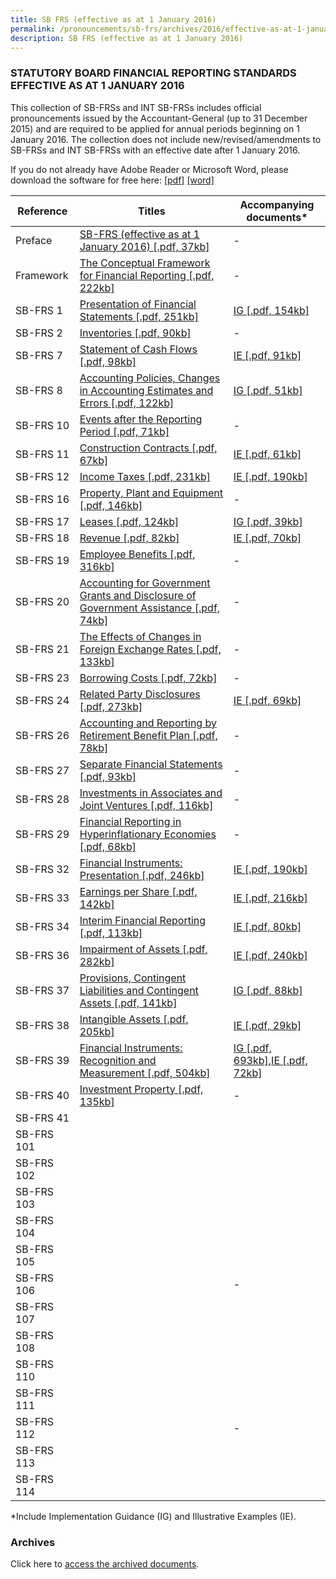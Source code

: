 ```yaml
---
title: SB FRS (effective as at 1 January 2016)
permalink: /pronouncements/sb-frs/archives/2016/effective-as-at-1-january-2016/
description: SB FRS (effective as at 1 January 2016)
---
```

### STATUTORY BOARD FINANCIAL REPORTING STANDARDS EFFECTIVE AS AT 1 JANUARY 2016

This collection of SB-FRSs and INT SB-FRSs includes official pronouncements issued by the Accountant-General (up to 31 December 2015) and are required to be applied for annual periods beginning on 1 January 2016. The collection does not include new/revised/amendments to SB-FRSs and INT SB-FRSs with an effective date after 1 January 2016.

If you do not already have Adobe Reader or Microsoft Word, please download the software for free here: [\[pdf\]](http://www.adobe.com/products/acrobat/readstep2.html) [\[word\]](http://www.microsoft.com/downloads/details.aspx?FamilyID=95e24c87-8732-48d5-8689-ab826e7b8fdf&DisplayLang=en)

| Reference | Titles | Accompanying documents\* |
| -------- | -------- | -------- |
| Preface | [SB-FRS (effective as at 1 January 2016) [.pdf, 37kb]](/files/Docs/Default%20Source/Sb%20Frs/Effective%20As%20At%201%20January%202016/sb-frs_preface.pdf) | - |
| Framework | [The Conceptual Framework for Financial Reporting [.pdf, 222kb]](/files/Docs/Default%20Source/Sb%20Frs/Effective%20As%20At%201%20January%202016/frs_framework.pdf) | - |
| SB-FRS 1 | [Presentation of Financial Statements [.pdf, 251kb]](/files/Docs/Default%20Source/Sb%20Frs/Effective%20As%20At%201%20January%202016/sb-frs_1_(2016).pdf) | [IG [.pdf, 154kb]](/files/Docs/Default%20Source/Sb%20Frs/Effective%20As%20At%201%20January%202016/sb-frs_1_ig_(2016).pdf) |
| SB-FRS 2 | [Inventories [.pdf, 90kb]](/files/Docs/Default%20Source/Sb%20Frs/Effective%20As%20At%201%20January%202016/sb-frs_2_(2016).pdf) | - |
| SB-FRS 7 | [Statement of Cash Flows [.pdf, 98kb]](/files/Docs/Default%20Source/Sb%20Frs/Effective%20As%20At%201%20January%202016/sb-frs_7_(2016).pdf) | [IE [.pdf, 91kb]](/files/Docs/Default%20Source/Sb%20Frs/Effective%20As%20At%201%20January%202016/sb-frs_7_ie_(2016).pdf) |
| SB-FRS 8 | [Accounting Policies, Changes in Accounting Estimates and Errors [.pdf, 122kb]](/files/Docs/Default%20Source/Sb%20Frs/Effective%20As%20At%201%20January%202016/sb-frs_8_(2016).pdf) | [IG [.pdf, 51kb]](/files/Docs/Default%20Source/Sb%20Frs/Effective%20As%20At%201%20January%202016/sb-frs_8_ig_(2016).pdf) |
| SB-FRS 10 | [Events after the Reporting Period [.pdf, 71kb]](/files/Docs/Default%20Source/Sb%20Frs/Effective%20As%20At%201%20January%202016/sb-frs_10_(2016).pdf) | - |
| SB-FRS 11 | [Construction Contracts [.pdf, 67kb]](/files/Docs/Default%20Source/Sb%20Frs/Effective%20As%20At%201%20January%202016/sb-frs_11_(2016).pdf) | [IE [.pdf, 61kb]](/files/Docs/Default%20Source/Sb%20Frs/Effective%20As%20At%201%20January%202016/sb-frs_11_ie_(2016).pdf) |
| SB-FRS 12 | [Income Taxes [.pdf, 231kb]](/files/Docs/Default%20Source/Sb%20Frs/Effective%20As%20At%201%20January%202016/sb-frs_12_(2016).pdf) | [IE [.pdf, 190kb]](/files/Docs/Default%20Source/Sb%20Frs/Effective%20As%20At%201%20January%202016/sb-frs_12_ie_(2016).pdf) |
| SB-FRS 16 | [Property, Plant and Equipment [.pdf, 146kb]](/files/Docs/Default%20Source/Sb%20Frs/Effective%20As%20At%201%20January%202016/sb-frs_16_(2016).pdf) | - |
| SB-FRS 17 | [Leases [.pdf, 124kb]](/files/Docs/Default%20Source/Sb%20Frs/Effective%20As%20At%201%20January%202016/sb-frs_17_(2016).pdf) | [IG [.pdf, 39kb]](/files/Docs/Default%20Source/Sb%20Frs/Effective%20As%20At%201%20January%202016/sb-frs_17_ig_(2016).pdf) |
| SB-FRS 18 | [Revenue [.pdf, 82kb]](/files/Docs/Default%20Source/Sb%20Frs/Effective%20As%20At%201%20January%202016/sb-frs_18_(2016).pdf) | [IE [.pdf, 70kb]](/files/Docs/Default%20Source/Sb%20Frs/Effective%20As%20At%201%20January%202016/sb-frs_18_ie_(2016).pdf) |
| SB-FRS 19 | [Employee Benefits [.pdf, 316kb]](/files/Docs/Default%20Source/Sb%20Frs/Effective%20As%20At%201%20January%202016/sb-frs_19_(2016).pdf) | - |
| SB-FRS 20 | [Accounting for Government Grants and Disclosure of Government Assistance [.pdf, 74kb]](/files/Docs/Default%20Source/Sb%20Frs/Effective%20As%20At%201%20January%202016/sb-frs_20_(2016).pdf) | - |
| SB-FRS 21 | [The Effects of Changes in Foreign Exchange Rates [.pdf, 133kb]](/files/Docs/Default%20Source/Sb%20Frs/Effective%20As%20At%201%20January%202016/sb-frs_21_(2016).pdf) | - |
| SB-FRS 23 | [Borrowing Costs [.pdf, 72kb]](/files/Docs/Default%20Source/Sb%20Frs/Effective%20As%20At%201%20January%202016/sb-frs_23_(2016).pdf) | - |
| SB-FRS 24 | [Related Party Disclosures [.pdf, 273kb]](/files/Docs/Default%20Source/Sb%20Frs/Effective%20As%20At%201%20January%202016/sb-frs_24_(2016).pdf) | [IE [.pdf, 69kb]](/files/Docs/Default%20Source/Sb%20Frs/Effective%20As%20At%201%20January%202016/sb-frs_24_ie_(2016).pdf) |
| SB-FRS 26 | [Accounting and Reporting by Retirement Benefit Plan [.pdf, 78kb]](/files/Docs/Default%20Source/Sb%20Frs/Effective%20As%20At%201%20January%202016/sb-frs_26_(2016).pdf) | - |
| SB-FRS 27 | [Separate Financial Statements [.pdf, 93kb]](/files/Docs/Default%20Source/Sb%20Frs/Effective%20As%20At%201%20January%202016/sb-frs_27_(2016).pdf) | - |
| SB-FRS 28 | [Investments in Associates and Joint Ventures [.pdf, 116kb]](/files/Docs/Default%20Source/Sb%20Frs/Effective%20As%20At%201%20January%202016/sb-frs_28_(2016).pdf) | - |
| SB-FRS 29 | [Financial Reporting in Hyperinflationary Economies [.pdf, 68kb]](/files/Docs/Default%20Source/Sb%20Frs/Effective%20As%20At%201%20January%202016/sb-frs_29_(2016).pdf) | - |
| SB-FRS 32 | [Financial Instruments: Presentation [.pdf, 246kb]](/files/Docs/Default%20Source/Sb%20Frs/Effective%20As%20At%201%20January%202016/sb-frs_32_(2016).pdf) | [IE [.pdf, 190kb]](/files/Docs/Default%20Source/Sb%20Frs/Effective%20As%20At%201%20January%202016/sb-frs_32_ie_(2016).pdf) |
| SB-FRS 33 | [Earnings per Share [.pdf, 142kb]](/files/Docs/Default%20Source/Sb%20Frs/Effective%20As%20At%201%20January%202016/sb-frs_33_(2016).pdf) | [IE [.pdf, 216kb]](/files/Docs/Default%20Source/Sb%20Frs/Effective%20As%20At%201%20January%202016/sb-frs_33_ie_(2016).pdf) |
| SB-FRS 34 | [Interim Financial Reporting [.pdf, 113kb]](/files/Docs/Default%20Source/Sb%20Frs/Effective%20As%20At%201%20January%202016/sb-frs_34_(2016).pdf) | [IE [.pdf, 80kb]](/files/Docs/Default%20Source/Sb%20Frs/Effective%20As%20At%201%20January%202016/sb-frs_34_ie_(2016).pdf) |
| SB-FRS 36 | [Impairment of Assets [.pdf, 282kb]](/files/Docs/Default%20Source/Sb%20Frs/Effective%20As%20At%201%20January%202016/sb-frs_36_(2016).pdf) | [IE [.pdf, 240kb]](/files/Docs/Default%20Source/Sb%20Frs/Effective%20As%20At%201%20January%202016/sb-frs_36_ie_(2016).pdf) |
| SB-FRS 37 | [Provisions, Contingent Liabilities and Contingent Assets [.pdf, 141kb]](/files/Docs/Default%20Source/Sb%20Frs/Effective%20As%20At%201%20January%202016/sb-frs_37_(2016).pdf) | [IG [.pdf, 88kb]](/files/Docs/Default%20Source/Sb%20Frs/Effective%20As%20At%201%20January%202016/sb-frs_37_ig_(2016).pdf) |
| SB-FRS 38 | [Intangible Assets [.pdf, 205kb]](/files/Docs/Default%20Source/Sb%20Frs/Effective%20As%20At%201%20January%202016/sb-frs_38_(2016).pdf) | [IE [.pdf, 29kb]](/files/Docs/Default%20Source/Sb%20Frs/Effective%20As%20At%201%20January%202016/sb-frs_38_ie_(2016).pdf) |
| SB-FRS 39 | [Financial Instruments: Recognition and Measurement [.pdf, 504kb]](/files/Docs/Default%20Source/Sb%20Frs/Effective%20As%20At%201%20January%202016/sb-frs_39_(2016).pdf) | [IG [.pdf, 693kb]](/files/Docs/Default%20Source/Sb%20Frs/Effective%20As%20At%201%20January%202016/sb-frs_39_ig_(2016).pdf),[IE [.pdf, 72kb]](/files/Docs/Default%20Source/Sb%20Frs/Effective%20As%20At%201%20January%202016/sb-frs_39_ie_(2016).pdf) |
| SB-FRS 40 | [Investment Property [.pdf, 135kb]](/files/Docs/Default%20Source/Sb%20Frs/Effective%20As%20At%201%20January%202016/sb-frs_40_(2016).pdf) | - |
| SB-FRS 41 |  |  |
| SB-FRS 101 |  |  |
| SB-FRS 102 |  |  |
| SB-FRS 103 |  |  |
| SB-FRS 104 |  |  |
| SB-FRS 105 |  |  |
| SB-FRS 106 |  | - |
| SB-FRS 107 |  |  |
| SB-FRS 108 |  |  |
| SB-FRS 110 |  |  |
| SB-FRS 111 |  |  |
| SB-FRS 112 |  | - |
| SB-FRS 113 |  |  |
| SB-FRS 114 |  |  |

\*Include Implementation Guidance (IG) and Illustrative Examples (IE).

### Archives 

Click here to [access the archived documents](/pronouncements/sb-frs/archives/).